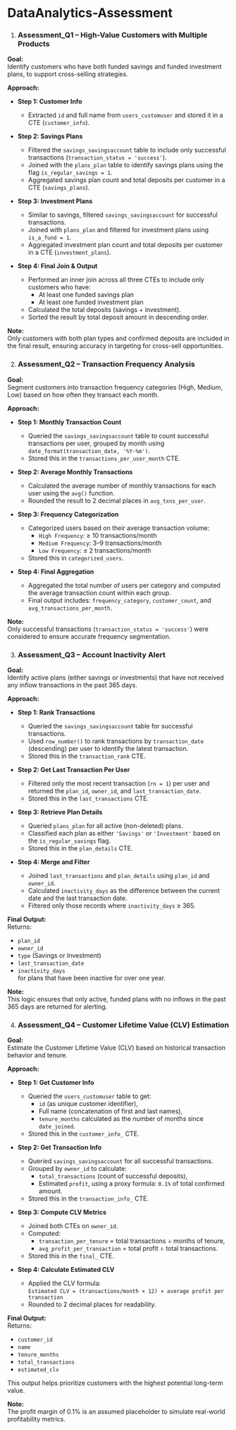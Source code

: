 # DataAnalytics-Assessment

1. ### Assessment_Q1 – High-Value Customers with Multiple Products

**Goal:**  
Identify customers who have both funded savings and funded investment plans, to support cross-selling strategies.

**Approach:**

- **Step 1: Customer Info**
  - Extracted `id` and full name from `users_customuser` and stored it in a CTE (`customer_info`).

- **Step 2: Savings Plans**
  - Filtered the `savings_savingsaccount` table to include only successful transactions (`transaction_status = 'success'`).
  - Joined with the `plans_plan` table to identify savings plans using the flag `is_regular_savings = 1`.
  - Aggregated savings plan count and total deposits per customer in a CTE (`savings_plans`).

- **Step 3: Investment Plans**
  - Similar to savings, filtered `savings_savingsaccount` for successful transactions.
  - Joined with `plans_plan` and filtered for investment plans using `is_a_fund = 1`.
  - Aggregated investment plan count and total deposits per customer in a CTE (`investment_plans`).

- **Step 4: Final Join & Output**
  - Performed an inner join across all three CTEs to include only customers who have:
    - At least one funded savings plan
    - At least one funded investment plan
  - Calculated the total deposits (savings + investment).
  - Sorted the result by total deposit amount in descending order.

**Note:**  
Only customers with both plan types and confirmed deposits are included in the final result, ensuring accuracy in targeting for cross-sell opportunities.

2. ### Assessment_Q2 – Transaction Frequency Analysis

**Goal:**  
Segment customers into transaction frequency categories (High, Medium, Low) based on how often they transact each month.

**Approach:**

- **Step 1: Monthly Transaction Count**
  - Queried the `savings_savingsaccount` table to count successful transactions per user, grouped by month using `date_format(transaction_date, '%Y-%m')`.
  - Stored this in the `transactions_per_user_month` CTE.

- **Step 2: Average Monthly Transactions**
  - Calculated the average number of monthly transactions for each user using the `avg()` function.
  - Rounded the result to 2 decimal places in `avg_txns_per_user`.

- **Step 3: Frequency Categorization**
  - Categorized users based on their average transaction volume:
    - `High Frequency`: ≥ 10 transactions/month
    - `Medium Frequency`: 3–9 transactions/month
    - `Low Frequency`: ≤ 2 transactions/month
  - Stored this in `categorized_users`.

- **Step 4: Final Aggregation**
  - Aggregated the total number of users per category and computed the average transaction count within each group.
  - Final output includes: `frequency_category`, `customer_count`, and `avg_transactions_per_month`.

**Note:**  
Only successful transactions (`transaction_status = 'success'`) were considered to ensure accurate frequency segmentation.

3. ### Assessment_Q3 – Account Inactivity Alert

**Goal:**  
Identify active plans (either savings or investments) that have not received any inflow transactions in the past 365 days.

**Approach:**

- **Step 1: Rank Transactions**
  - Queried the `savings_savingsaccount` table for successful transactions.
  - Used `row_number()` to rank transactions by `transaction_date` (descending) per user to identify the latest transaction.
  - Stored this in the `transaction_rank` CTE.

- **Step 2: Get Last Transaction Per User**
  - Filtered only the most recent transaction (`rn = 1`) per user and returned the `plan_id`, `owner_id`, and `last_transaction_date`.
  - Stored this in the `last_transactions` CTE.

- **Step 3: Retrieve Plan Details**
  - Queried `plans_plan` for all active (non-deleted) plans.
  - Classified each plan as either `'Savings'` or `'Investment'` based on the `is_regular_savings` flag.
  - Stored this in the `plan_details` CTE.

- **Step 4: Merge and Filter**
  - Joined `last_transactions` and `plan_details` using `plan_id` and `owner_id`.
  - Calculated `inactivity_days` as the difference between the current date and the last transaction date.
  - Filtered only those records where `inactivity_days` ≥ 365.

**Final Output:**  
Returns:
- `plan_id`
- `owner_id`
- `type` (Savings or Investment)
- `last_transaction_date`
- `inactivity_days`  
for plans that have been inactive for over one year.

**Note:**  
This logic ensures that only active, funded plans with no inflows in the past 365 days are returned for alerting.

4. ### Assessment_Q4 – Customer Lifetime Value (CLV) Estimation

**Goal:**  
Estimate the Customer Lifetime Value (CLV) based on historical transaction behavior and tenure.

**Approach:**

- **Step 1: Get Customer Info**
  - Queried the `users_customuser` table to get:
    - `id` (as unique customer identifier),
    - Full name (concatenation of first and last names),
    - `tenure_months` calculated as the number of months since `date_joined`.
  - Stored this in the `customer_info_` CTE.

- **Step 2: Get Transaction Info**
  - Queried `savings_savingsaccount` for all successful transactions.
  - Grouped by `owner_id` to calculate:
    - `total_transactions` (count of successful deposits),
    - Estimated `profit`, using a proxy formula: `0.1%` of total confirmed amount.
  - Stored this in the `transaction_info_` CTE.

- **Step 3: Compute CLV Metrics**
  - Joined both CTEs on `owner_id`.
  - Computed:
    - `transaction_per_tenure` = total transactions ÷ months of tenure,
    - `avg_profit_per_transaction` = total profit ÷ total transactions.
  - Stored this in the `final_` CTE.

- **Step 4: Calculate Estimated CLV**
  - Applied the CLV formula:  
    `Estimated CLV = (transactions/month × 12) × average profit per transaction`
  - Rounded to 2 decimal places for readability.

**Final Output:**  
Returns:
- `customer_id`
- `name`
- `tenure_months`
- `total_transactions`
- `estimated_clv`  

This output helps prioritize customers with the highest potential long-term value.

**Note:**  
The profit margin of 0.1% is an assumed placeholder to simulate real-world profitability metrics.
